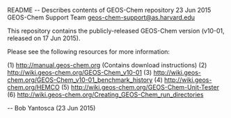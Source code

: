 README -- Describes contents of GEOS-Chem repository
23 Jun 2015
GEOS-Chem Support Team
geos-chem-support@as.harvard.edu

This repository contains the publicly-released GEOS-Chem version (v10-01, released on 17 Jun 2015).

Please see the following resources for more information:

(1) http://manual.geos-chem.org  (Contains download instructions)
(2) http://wiki.geos-chem.org/GEOS-Chem_v10-01
(3) http://wiki.geos-chem.org/GEOS-Chem_v10-01_benchmark_history
(4) http://wiki.geos-chem.org/HEMCO
(5) http://wiki.geos-chem.org/GEOS-Chem-Unit-Tester
(6) http://wiki.geos-chem.org/Creating_GEOS-Chem_run_directories

-- Bob Yantosca (23 Jun 2015)